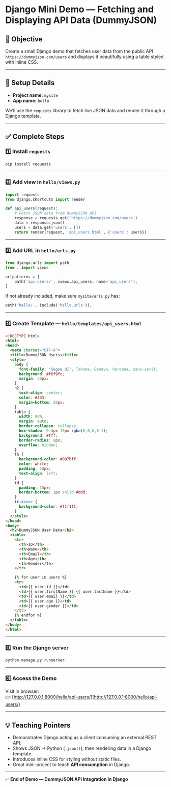 
# Django Mini Demo — Fetching and Displaying API Data (DummyJSON)

## 🎯 Objective

Create a small Django demo that fetches user data from the public API `https://dummyjson.com/users` and displays it beautifully using a table styled with inline CSS.

---

## 🧩 Setup Details

- **Project name:** `mysite`
- **App name:** `hello`

We’ll use the `requests` library to fetch live JSON data and render it through a Django template.

---

## ✅ Complete Steps

### 1️⃣ Install `requests`

```bash
pip install requests
```

---

### 2️⃣ Add view in `hello/views.py`

```python
import requests
from django.shortcuts import render

def api_users(request):
    # Fetch JSON data from DummyJSON API
    response = requests.get('https://dummyjson.com/users')
    data = response.json()
    users = data.get('users', [])
    return render(request, 'api_users.html', {'users': users})
```

---

### 3️⃣ Add URL in `hello/urls.py`

```python
from django.urls import path
from . import views

urlpatterns = [
    path('api-users/', views.api_users, name='api_users'),
]
```

If not already included, make sure `mysite/urls.py` has:

```python
path('hello/', include('hello.urls')),
```

---

### 4️⃣ Create Template — `hello/templates/api_users.html`

```html
<!DOCTYPE html>
<html>
<head>
  <meta charset="UTF-8">
  <title>DummyJSON Users</title>
  <style>
    body {
      font-family: 'Segoe UI', Tahoma, Geneva, Verdana, sans-serif;
      background: #f6f9fc;
      margin: 30px;
    }
    h2 {
      text-align: center;
      color: #333;
      margin-bottom: 20px;
    }
    table {
      width: 80%;
      margin: auto;
      border-collapse: collapse;
      box-shadow: 0 4px 10px rgba(0,0,0,0.1);
      background: #fff;
      border-radius: 8px;
      overflow: hidden;
    }
    th {
      background-color: #007bff;
      color: white;
      padding: 10px;
      text-align: left;
    }
    td {
      padding: 10px;
      border-bottom: 1px solid #ddd;
    }
    tr:hover {
      background-color: #f1f1f1;
    }
  </style>
</head>
<body>
  <h2>DummyJSON User Data</h2>
  <table>
    <tr>
      <th>ID</th>
      <th>Name</th>
      <th>Email</th>
      <th>Age</th>
      <th>Gender</th>
    </tr>

    {% for user in users %}
    <tr>
      <td>{{ user.id }}</td>
      <td>{{ user.firstName }} {{ user.lastName }}</td>
      <td>{{ user.email }}</td>
      <td>{{ user.age }}</td>
      <td>{{ user.gender }}</td>
    </tr>
    {% endfor %}
  </table>
</body>
</html>
```

---

### 5️⃣ Run the Django server

```bash
python manage.py runserver
```

---

### 6️⃣ Access the Demo

Visit in browser:  
👉 [http://127.0.0.1:8000/hello/api-users/](http://127.0.0.1:8000/hello/api-users/)

---

## 💡 Teaching Pointers

- Demonstrates Django acting as a client consuming an external REST API.
- Shows JSON → Python (`.json()`), then rendering data in a Django template.
- Introduces inline CSS for styling without static files.
- Great mini-project to teach **API consumption** in Django.

---

✅ **End of Demo — DummyJSON API Integration in Django**
